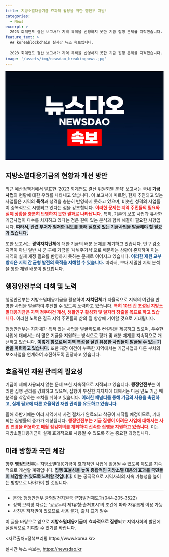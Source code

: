 ```yaml
---
title: 지방소멸대응기금 효과적 활용을 위한 행안부 지원!
categories:
  - News
excerpt: >
  2023 회계연도 결산 보고서가 지역 특색을 반영하지 못한 기금 집행 문제를 지적했습니다. 정부는 지자체의 자율적 사업 발굴을 지원하며, 기금 효과를 높이기 위한 제도 개선에 나섭니다. 클릭만 하면 지방 소멸 대응의 진실에 한 걸음 더 가까워집니다!
feature_text: >
  ## koreablockchain 실시간 뉴스 속보입니다.

  2023 회계연도 결산 보고서가 지역 특색을 반영하지 못한 기금 집행 문제를 지적했습니다. 정부는 지자체의 자율적 사업 발굴을 지원하며, 기금 효과를 높이기 위한 제도 개선에 나섭니다. 클릭만 하면 지방 소멸 대응의 진실에 한 걸음 더 가까워집니다!
image: '/assets/img/newsdao_breakingnews.jpg'
---
```


<p><img src="/assets/img/newsdao_breakingnews.jpg" alt="koreablockchain 속보" /></p>

<h2 data-ke-size="size26">지방소멸대응기금의 현황과 개선 방안</h2>

<p data-ke-size="size16">최근 예산정책처에서 발표한 ‘2023 회계연도 결산 위원회별 분석’ 보고서는 국내 <b>기금사업</b>의 현황에 대한 우려를 나타내고 있습니다. 이 보고서에 따르면, 현재 추진되고 있는 사업들은 지역의 <b>특색</b>과 성격을 충분히 반영하지 못하고 있으며, 비슷한 성격의 사업들이 중복적으로 시행되고 있다는 점을 강조합니다. <b><span style="color: #ee2323;">이러한 문제는 지역 주민들의 필요와 실제 상황을 충분히 반영하지 못한 결과로 나타납니다.</span></b> 특히, 기존의 보조 사업과 유사한 기금사업이 다수를 차지하고 있다는 점은 깊이 있는 분석과 함께 해결이 필요한 사항입니다.  <b><span style="background-color: #21538527;">따라서, 관련 부처가 철저한 검토를 통해 실효성 있는 기금사업을 발굴해야 할 필요가 있습니다.</span></b></p>

<p data-ke-size="size16">또한 보고서는 <b>광역자치단체</b>에 대한 기금의 배분 문제를 제기하고 있습니다. 인구 감소 지역이 아닌 일반 시·군·구에 기금을 ‘나눠주기식’으로 배분하는 상황이 존재하며 이는 지역의 실제 재정 필요를 반영하지 못하는 문제로 이어지고 있습니다. <b><span style="color: #1a5490;">이러한 재원 교부 방식은 지역 간 균형 발전의 목적을 저해할 수 있습니다.</span></b> 따라서, 보다 세밀한 지역 분석을 통한 재원 배분이 필요합니다.</p>

<h2 data-ke-size="size26">행정안전부의 대책 및 노력</h2>

<p data-ke-size="size16">행정안전부는 지방소멸대응기금을 활용하여 <b>자치단체</b>가 자율적으로 지역의 여건을 반영한 사업을 발굴하여 추진할 수 있도록 노력하고 있습니다. <b><span style="color: #ee2323;">특히 10년 간 조성된 지방소멸대응기금은 지역 정주여건 개선, 생활인구 활성화 및 일자리 창출을 목표로 하고 있습니다.</span></b> 이러한 노력은 결국 지역 주민들의 삶의 질 향상에 기여할 것으로 기대됩니다.</p>

<p data-ke-size="size16">행정안전부는 지자체가 특색 있는 사업을 발굴하도록 컨설팅을 제공하고 있으며, 우수한 사업에 대해서는 더 많은 기금을 지원하는 방식으로 평가 및 배분 체계를 지속적으로 개선하고 있습니다. <b><span style="background-color: #21538527;">이렇게 함으로써 지역 특성을 살린 유용한 사업들이 발굴될 수 있는 기반을 마련하고 있습니다.</span></b> 또한 재정 여건이 부족한 지역에서는 기금사업과 다른 부처의 보조사업을 연계하여 추진하도록 권장하고 있습니다.</p>

<h2 data-ke-size="size26">효율적인 재원 관리의 필요성</h2>

<p data-ke-size="size16">기금이 제때 사용되지 않는 문제 또한 지속적으로 지적되고 있습니다. <b>행정안전부</b>는 이러한 집행 관리를 강화하고 있으며, 집행이 부진한 지자체에 대해서는 다음 년도 기금 배분액을 삭감하는 조치를 취하고 있습니다. <b><span style="color: #1a5490;">이러한 패널티를 통해 기금의 사용을 촉진하고, 실제 필요에 따른 효율적인 재원 관리를 유도하고 있습니다.</span></b></p>

<p data-ke-size="size16">올해 하반기에는 여러 지역에서 사전 절차가 완료되고 착공이 시작될 예정이므로, 기대되는 집행률의 증가가 예상됩니다. <b><span style="color: #ee2323;">행정안전부는 기금 집행이 어려운 사업에 대해서는 사업 변경을 허용하고 매월 점검회의를 개최하여 신속한 집행을 지원하고 있습니다.</span></b> 이는 지방소멸대응기금이 실제 효과적으로 사용될 수 있도록 하는 중요한 과정입니다.</p>

<h2 data-ke-size="size26">미래 방향과 국민 체감</h2>

<p data-ke-size="size16">향후 <b>행정안전부</b>는 지방소멸대응기금이 효과적인 사업에 활용될 수 있도록 제도를 지속적으로 개선할 계획입니다. <b><span style="background-color: #21538527;">집행 효율성을 높여 종합적인 지방소멸 대응의 효과를 국민들이 체감할 수 있도록 노력할 것입니다.</span></b> 이는 궁극적으로 지역사회의 지속 가능성을 높이는 방향으로 나아가야 할 것입니다.</p>

<hr>

<ul>
    <li>문의: 행정안전부 균형발전지원국 균형발전제도과(044-205-3522)</li>
    <li>정책 브리핑 자료는 ‘공공누리 제1유형:출처표시’의 조건에 따라 자유롭게 이용 가능</li>
    <li>사진은 저작권이 있으므로 사용 불가, 출처 표기 필수</li>
</ul>

<p data-ke-size="size16">이 글을 바탕으로 앞으로 <b>지방소멸대응기금</b>이 <b>효과적으로 집행</b>되고 지역사회의 발전에 실질적으로 기여할 수 있기를 바랍니다.</p> 

<p>&lt;자료출처=정책브리핑 https://www.korea.kr></p>
실시간 뉴스 속보는, <a href="https://newsdao.kr" rel="dofollow">https://newsdao.kr</a>


